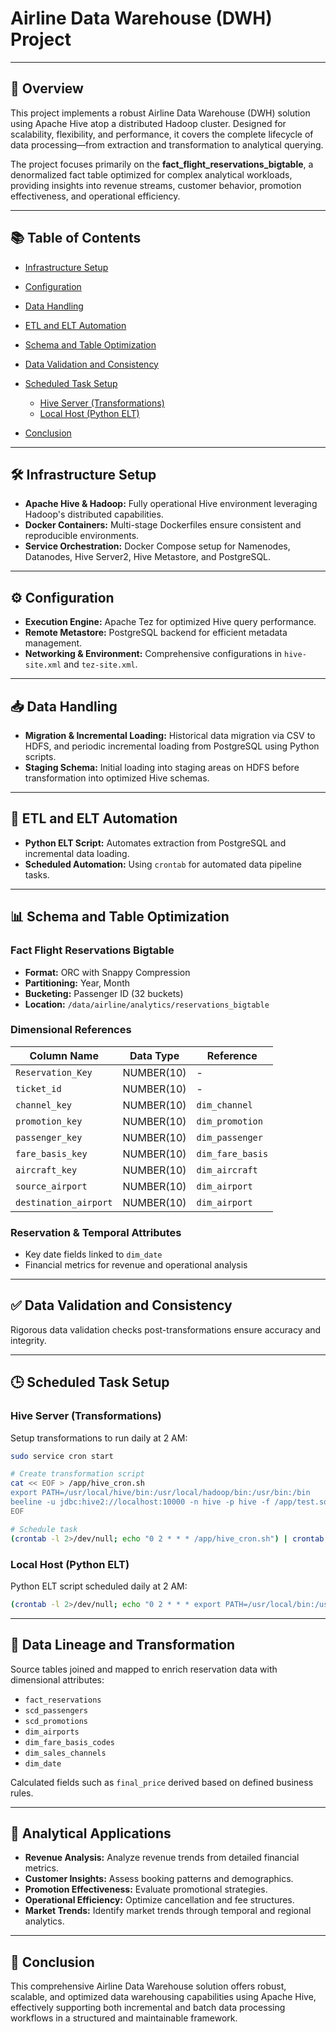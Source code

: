 # Airline Data Warehouse (DWH) Project

---

## 🚀 Overview

This project implements a robust Airline Data Warehouse (DWH) solution using Apache Hive atop a distributed Hadoop cluster. Designed for scalability, flexibility, and performance, it covers the complete lifecycle of data processing—from extraction and transformation to analytical querying.

The project focuses primarily on the **fact\_flight\_reservations\_bigtable**, a denormalized fact table optimized for complex analytical workloads, providing insights into revenue streams, customer behavior, promotion effectiveness, and operational efficiency.

---

## 📚 Table of Contents

* [Infrastructure Setup](#infrastructure-setup)
* [Configuration](#configuration)
* [Data Handling](#data-handling)
* [ETL and ELT Automation](#etl-and-elt-automation)
* [Schema and Table Optimization](#schema-and-table-optimization)
* [Data Validation and Consistency](#data-validation-and-consistency)
* [Scheduled Task Setup](#scheduled-task-setup)

  * [Hive Server (Transformations)](#hive-server-transformations)
  * [Local Host (Python ELT)](#local-host-python-elt)
* [Conclusion](#conclusion)

---

## 🛠 Infrastructure Setup

* **Apache Hive & Hadoop:** Fully operational Hive environment leveraging Hadoop's distributed capabilities.
* **Docker Containers:** Multi-stage Dockerfiles ensure consistent and reproducible environments.
* **Service Orchestration:** Docker Compose setup for Namenodes, Datanodes, Hive Server2, Hive Metastore, and PostgreSQL.

---

## ⚙️ Configuration

* **Execution Engine:** Apache Tez for optimized Hive query performance.
* **Remote Metastore:** PostgreSQL backend for efficient metadata management.
* **Networking & Environment:** Comprehensive configurations in `hive-site.xml` and `tez-site.xml`.

---

## 📥 Data Handling

* **Migration & Incremental Loading:** Historical data migration via CSV to HDFS, and periodic incremental loading from PostgreSQL using Python scripts.
* **Staging Schema:** Initial loading into staging areas on HDFS before transformation into optimized Hive schemas.

---

## 🔄 ETL and ELT Automation

* **Python ELT Script:** Automates extraction from PostgreSQL and incremental data loading.
* **Scheduled Automation:** Using `crontab` for automated data pipeline tasks.

---

## 📊 Schema and Table Optimization

### **Fact Flight Reservations Bigtable**

* **Format:** ORC with Snappy Compression
* **Partitioning:** Year, Month
* **Bucketing:** Passenger ID (32 buckets)
* **Location:** `/data/airline/analytics/reservations_bigtable`

### **Dimensional References**

| Column Name           | Data Type  | Reference        |
| --------------------- | ---------- | ---------------- |
| `Reservation_Key`     | NUMBER(10) | -                |
| `ticket_id`           | NUMBER(10) | -                |
| `channel_key`         | NUMBER(10) | `dim_channel`    |
| `promotion_key`       | NUMBER(10) | `dim_promotion`  |
| `passenger_key`       | NUMBER(10) | `dim_passenger`  |
| `fare_basis_key`      | NUMBER(10) | `dim_fare_basis` |
| `aircraft_key`        | NUMBER(10) | `dim_aircraft`   |
| `source_airport`      | NUMBER(10) | `dim_airport`    |
| `destination_airport` | NUMBER(10) | `dim_airport`    |

### **Reservation & Temporal Attributes**

* Key date fields linked to `dim_date`
* Financial metrics for revenue and operational analysis

---

## ✅ Data Validation and Consistency

Rigorous data validation checks post-transformations ensure accuracy and integrity.

---

## 🕒 Scheduled Task Setup

### **Hive Server (Transformations)**

Setup transformations to run daily at 2 AM:

```bash
sudo service cron start

# Create transformation script
cat << EOF > /app/hive_cron.sh
export PATH=/usr/local/hive/bin:/usr/local/hadoop/bin:/usr/bin:/bin
beeline -u jdbc:hive2://localhost:10000 -n hive -p hive -f /app/test.sql >> /app/hive_cron.log 2>&1
EOF

# Schedule task
(crontab -l 2>/dev/null; echo "0 2 * * * /app/hive_cron.sh") | crontab -
```

### **Local Host (Python ELT)**

Python ELT script scheduled daily at 2 AM:

```bash
(crontab -l 2>/dev/null; echo "0 2 * * * export PATH=/usr/local/bin:/usr/bin:/bin && cd /Users/mohamedmoaaz/Desktop/hive/hadoop/scripts && /usr/local/bin/python3 to_source_staging.py >> /Users/mohamedmoaaz/Desktop/output.log 2>&1") | crontab -
```

---

## 🧩 Data Lineage and Transformation

Source tables joined and mapped to enrich reservation data with dimensional attributes:

* `fact_reservations`
* `scd_passengers`
* `scd_promotions`
* `dim_airports`
* `dim_fare_basis_codes`
* `dim_sales_channels`
* `dim_date`

Calculated fields such as `final_price` derived based on defined business rules.

---

## 🎯 Analytical Applications

* **Revenue Analysis:** Analyze revenue trends from detailed financial metrics.
* **Customer Insights:** Assess booking patterns and demographics.
* **Promotion Effectiveness:** Evaluate promotional strategies.
* **Operational Efficiency:** Optimize cancellation and fee structures.
* **Market Trends:** Identify market trends through temporal and regional analytics.

---

## 🚩 Conclusion

This comprehensive Airline Data Warehouse solution offers robust, scalable, and optimized data warehousing capabilities using Apache Hive, effectively supporting both incremental and batch data processing workflows in a structured and maintainable framework.
